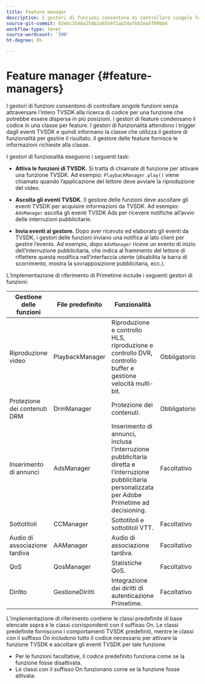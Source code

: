 ```yaml
---
title: Feature manager
description: I gestori di funzioni consentono di controllare singole funzioni senza attraversare l’intero TVSDK alla ricerca di codice per una funzione che potrebbe essere dispersa in più posizioni.
source-git-commit: 02ebc3548a254b2a6554f1ab34afbb3ea5f09bb8
workflow-type: tm+mt
source-wordcount: '390'
ht-degree: 0%

---
```


# Feature manager {#feature-managers}

I gestori di funzioni consentono di controllare singole funzioni senza attraversare l’intero TVSDK alla ricerca di codice per una funzione che potrebbe essere dispersa in più posizioni. I gestori di feature condensano il codice in una classe per feature. I gestori di funzionalità attendono i trigger dagli eventi TVSDK e quindi informano la classe che utilizza il gestore di funzionalità per gestire il risultato. Il gestore delle feature fornisce le informazioni richieste alla classe.

I gestori di funzionalità eseguono i seguenti task:

* **Attiva le funzioni di TVSDK.**
Si tratta di chiamate di funzione per attivare una funzione TVSDK. Ad esempio: `PlaybackManager.play()` viene chiamato quando l’applicazione del lettore deve avviare la riproduzione del video.

* **Ascolta gli eventi TVSDK.**
Il gestore delle funzioni deve ascoltare gli eventi TVSDK per acquisire informazioni da TVSDK. Ad esempio: `AdsManager` ascolta gli eventi TVSDK Ads per ricevere notifiche all’avvio delle interruzioni pubblicitarie.

* **Invia eventi al gestore.**
Dopo aver ricevuto ed elaborato gli eventi da TVSDK, i gestori delle funzioni inviano una notifica al lato client per gestire l’evento. Ad esempio, dopo `AdsManager` riceve un evento di inizio dell’interruzione pubblicitaria, che indica al frammento del lettore di riflettere questa modifica nell’interfaccia utente (disabilita la barra di scorrimento, mostra la sovrapposizione pubblicitaria, ecc.).

L’implementazione di riferimento di Primetime include i seguenti gestori di funzioni:

| Gestione delle funzioni | File predefinito | Funzionalità |  |
|---|---|---|---|
| Riproduzione video | PlaybackManager | Riproduzione e controllo HLS, riproduzione e controllo DVR, controllo buffer e gestione velocità multi-bit. | Obbligatorio |
| Protezione dei contenuti DRM | DrmManager | Protezione dei contenuti. | Obbligatorio |
| Inserimento di annunci | AdsManager | Inserimento di annunci, inclusa l’interruzione pubblicitaria diretta e l’interruzione pubblicitaria personalizzata per Adobe Primetime ad decisioning. | Facoltativo |
| Sottotitoli | CCManager | Sottotitoli e sottotitoli VTT. | Facoltativo |
| Audio di associazione tardiva | AAManager | Audio di associazione tardiva. | Facoltativo |
| QoS | QosManager | Statistiche QoS. | Facoltativo |
| Diritto | GestioneDiritti | Integrazione dei diritti di autenticazione Primetime. | Facoltativo |

L’implementazione di riferimento contiene le classi predefinite di base elencate sopra e le classi corrispondenti con il suffisso On. Le classi predefinite forniscono i comportamenti TVSDK predefiniti, mentre le classi con il suffisso On includono tutto il codice necessario per attivare la funzione TVSDK e ascoltare gli eventi TVSDK per tale funzione.

* Per le funzioni facoltative, il codice predefinito funziona come se la funzione fosse disattivata.
* Le classi con il suffisso On funzionano come se la funzione fosse attivata.
